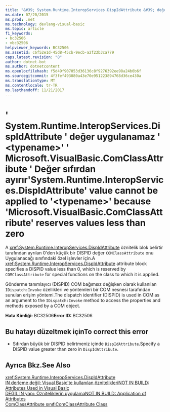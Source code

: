 ```yaml
---
title: "&#39; System.Runtime.InteropServices.DispIdAttribute &#39; değer uygulanamaz &#39; &lt;typename&gt;&#39; &#39; Microsoft.VisualBasic.ComClassAttribute &#39; Değer sıfırdan ayırır"
ms.date: 07/20/2015
ms.prod: .net
ms.technology: devlang-visual-basic
ms.topic: article
f1_keywords:
- bc32506
- vbc32506
helpviewer_keywords: BC32506
ms.assetid: c6f52e1d-45d8-45cb-9ecb-a2f23b3ca779
caps.latest.revision: "8"
author: dotnet-bot
ms.author: dotnetcontent
ms.openlocfilehash: f5d49f907053d36136c8f9276392ee98a24b0b6f
ms.sourcegitcommit: 4f3fef493080a43e70e951223894768d36ce430a
ms.translationtype: MT
ms.contentlocale: tr-TR
ms.lasthandoff: 11/21/2017
---
```

# <a name="39systemruntimeinteropservicesdispidattribute39-value-cannot-be-applied-to-39lttypenamegt39-because-39microsoftvisualbasiccomclassattribute39-reserves-values-less-than-zero"></a><span data-ttu-id="77578-102">&#39; System.Runtime.InteropServices.DispIdAttribute &#39; değer uygulanamaz &#39; &lt;typename&gt;&#39; &#39; Microsoft.VisualBasic.ComClassAttribute &#39; Değer sıfırdan ayırır</span><span class="sxs-lookup"><span data-stu-id="77578-102">&#39;System.Runtime.InteropServices.DispIdAttribute&#39; value cannot be applied to &#39;&lt;typename&gt;&#39; because &#39;Microsoft.VisualBasic.ComClassAttribute&#39; reserves values less than zero</span></span>
<span data-ttu-id="77578-103">A <xref:System.Runtime.InteropServices.DispIdAttribute> öznitelik blok belirtir tarafından ayrılan 0'den küçük bir DISPID değer `COMClassAttribute` onu Uygulanacağı sınıfındaki özel işlevler için.</span><span class="sxs-lookup"><span data-stu-id="77578-103">A <xref:System.Runtime.InteropServices.DispIdAttribute> attribute block specifies a DISPID value less than 0, which is reserved by `COMClassAttribute` for special functions on the class to which it is applied.</span></span>  
  
 <span data-ttu-id="77578-104">Gönderme tanımlayıcı (DISPID) COM bağımsız değişken olarak kullanılan `IDispatch:Invoke` özellikleri ve yöntemleri bir COM nesnesi tarafından sunulan erişim yöntemi.</span><span class="sxs-lookup"><span data-stu-id="77578-104">The dispatch identifier (DISPID) is used in COM as an argument to the `IDispatch:Invoke` method to access the properties and methods exposed by a COM object.</span></span>  
  
 <span data-ttu-id="77578-105">**Hata Kimliği:** BC32506</span><span class="sxs-lookup"><span data-stu-id="77578-105">**Error ID:** BC32506</span></span>  
  
## <a name="to-correct-this-error"></a><span data-ttu-id="77578-106">Bu hatayı düzeltmek için</span><span class="sxs-lookup"><span data-stu-id="77578-106">To correct this error</span></span>  
  
-   <span data-ttu-id="77578-107">Sıfırdan büyük bir DISPID belirtmeniz içinde `DispIdAttribute`.</span><span class="sxs-lookup"><span data-stu-id="77578-107">Specify a DISPID value greater than zero in `DispIdAttribute`.</span></span>  
  
## <a name="see-also"></a><span data-ttu-id="77578-108">Ayrıca Bkz.</span><span class="sxs-lookup"><span data-stu-id="77578-108">See Also</span></span>  
 <xref:System.Runtime.InteropServices.DispIdAttribute>  
 [<span data-ttu-id="77578-109">IN derleme değil: Visual Basic'te kullanılan öznitelikleri</span><span class="sxs-lookup"><span data-stu-id="77578-109">NOT IN BUILD: Attributes Used in Visual Basic</span></span>](http://msdn.microsoft.com/en-us/22231318-8a40-49af-9245-e0aab723563b)  
 [<span data-ttu-id="77578-110">DEĞİL IN yapı: Özniteliklerin uygulama</span><span class="sxs-lookup"><span data-stu-id="77578-110">NOT IN BUILD: Application of Attributes</span></span>](http://msdn.microsoft.com/en-us/2b1703ed-4437-49b3-bc0b-568094324f47)  
 [<span data-ttu-id="77578-111">ComClassAttribute sınıfı</span><span class="sxs-lookup"><span data-stu-id="77578-111">ComClassAttribute Class</span></span>](http://msdn.microsoft.com/en-us/5c2f0835-9210-47dc-bc59-5c1769953574)
